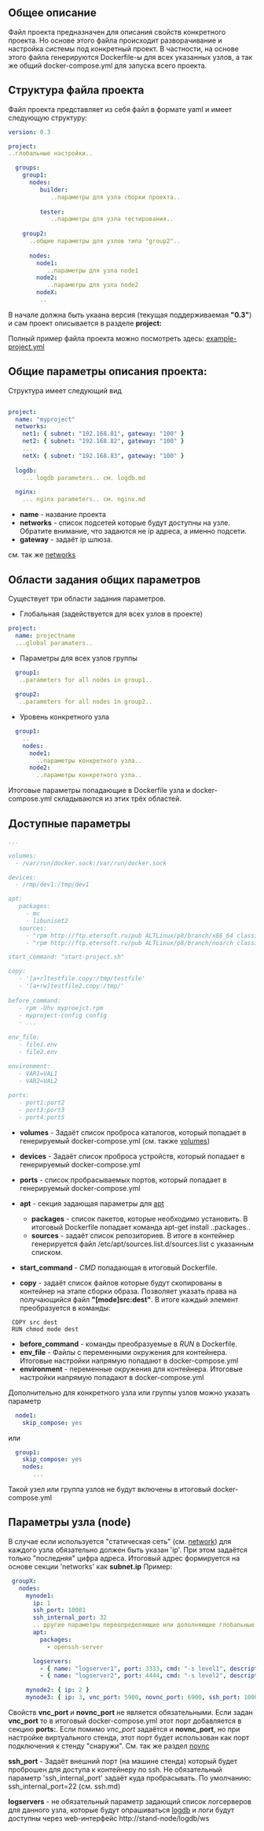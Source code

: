 Общее описание
---------------
Файл проекта предназначен для описания свойств конкретного проекта.
Но основе этого файла происходит разворачивание и настройка системы под конкретный проект.
В частности, на основе этого файла генерируются Dockerfile-ы для всех указанных узлов,
а так же общий docker-compose.yml для запуска всего проекта.

Структура файла проекта
------------------------
Файл проекта представляет из себя файл в формате yaml и имеет следующую структуру:
```yaml
version: 0.3

project:
..глобальные настройки..

  groups:
    group1:
      nodes:
         builder:
            ..параметры для узла сборки проекта..
     
         tester:
            ..параметры для узла тестирования..
      
    group2:
      ..общие параметры для узлов типа "group2"..
     
      nodes:
        node1:
           ..параметры для узла node1
        node2:
           ..параметры для узла node2
        nodeX:
         ..
```
В начале должна быть укаана версия (текущая поддерживаемая **"0.3"**) и сам проект описывается в разделе **project:**

Полный пример файла проекта можно посмотреть здесь: [example-project.yml](utils/example-project.yml)


Общие параметры описания проекта:
---------------------------------
Структура имеет следующий вид
```yaml

project:
  name: "myproject"
  networks:
    net1: { subnet: "192.168.81", gateway: "100" }
    net2: { subnet: "192.168.82", gateway: "100" }
    ...
    netX: { subnet: "192.168.83", gateway: "100" }
 
  logdb:
    ... logdb parameters.. см. logdb.md

  nginx:
    ... nginx parameters.. см. nginx.md
```

* **name** - название проекта
* **networks** - список подсетей которые будут доступны на узле. 
Обратите внимание, что задаются не ip адреса, а именно подсети.
* **gateway** - задаёт ip шлюза.

см. так же [networks](docs/networks.md)


Области задания общих параметров
---------------------------------
Существует три области задания параметров.

* Глобальная (задействуется для всех узлов в проекте)

```yaml
project:
  name: projectname
  ...global paramaters..
```

* Параметры для всех узлов группы

```yaml
  group1:
   ..parameters for all nodes in group1..
 
  group2:
   ..parameters for all nodes in group2..
```

* Уровень конкретного узла

```yaml
  group1:
    ..
    nodes:
      node1:
        ..параметры конкретного узла..
      node2:
        ..параметры конкретного узла..
```
Итоговые параметры попадающие в Dockerfile узла и docker-compose.yml складываются из этих трёх областей.


Доступные параметры
--------------------
```yaml
...

volumes:
  - /var/run/docker.sock:/var/run/docker.sock

devices:
  - /rmp/dev1:/tmp/dev1

apt:
   packages:
     - mc
     - libuniset2
   sources:
     - "rpm http://ftp.etersoft.ru/pub ALTLinux/p8/branch/x86_64 classic"
     - "rpm http://ftp.etersoft.ru/pub ALTLinux/p8/branch/noarch classic"

start_command: "start-project.sh"

copy:
   - '[a+r]testfile.copy:/tmp/testfile'
   - '[a+rw]testfile2.copy:/tmp/'
    
before_command:
   - rpm -Uhv myproejct.rpm
   - myproject-config config
   - ...
    
env_file:
   - file1.env
   - file2.env

environment:
   - VAR1=VAL1
   - VAR2=VAL2
    
ports:
   - port1:port2
   - port3:port3
   - port4:port5
```
* **volumes** - Задаёт список проброса каталогов, который попадает в генерируемый docker-compose.yml (см. также [volumes](docs/volumes.md))
* **devices** - Задаёт список проброса устройств, который попадает в генерируемый docker-compose.yml
* **ports** - список пробрасываемых портов, который попадает в генерируемый docker-compose.yml

* **apt** - секция задающая параметры для [apt](docs/apt.md)
  * **packages** - список пакетов, которые необходимо установить. В итоговый Dockerfile попадает команда 
            apt-get install ..packages..
  * **sources** - задаёт список репозиториев. В итоге в контейнер генерируется файл /etc/apt/sources.list.d/sources.list с указанным списком.
* **start_command** - *CMD* попадающая в итоговый Dockerfile.
* **copy** - задаёт список файлов которые будут скопированы в контейнер на этапе сборки образа. Позволяет указать права
на получающийся файл **"[mode]src:dest"**. В итоге каждый элемент преобразуется в команды: 
```
 COPY src dest
 RUN chmod mode dest
```
* **before_command** - команды преобразуемые в *RUN* в Dockerfile.
* **env_file** - Файлы с переменными окружения для контейнера. Итоговые настройки напрямую попадают в docker-compose.yml
* **environment** - переменные окружения для контейнера. Итоговые настройки напрямую попадают в docker-compose.yml

Дополнительно для конкретного узла или группы узлов можно указать параметр
```yaml
  node1:
    skip_compose: yes
```
или
```yaml
  group1:
    skip_compose: yes
    nodes:
       ...
```
Такой узел или группа узлов не будут включены в итоговый docker-compose.yml

Параметры узла (node)
---------------------
В случае если используется "статическая сеть" (см. [network](docs/network.md))
для каждого узла обязательно должен быть указан 'ip'. При этом задаётся только "последняя" цифра адреса.
Итоговый адрес формируется на основе секции 'networks' как **subnet.ip**
Пример:
```yaml
 groupX:
   nodes:
     mynode1: 
       ip: 1
       ssh_port: 10001
       ssh_internal_port: 32
       .. другие параметры переопределяющие или дополняющие глобальные для проекта и групповые..
       apt:
         packages:
           - openssh-server

       logservers:
         - { name: "logserver1", port: 3333, cmd: "-s level1", description: 'Процесс управления N1' }
         - { name: "logserver2", port: 4444, cmd: "-s level2", description: 'Процесс управления N2' }

     mynode2: { ip: 2 }
     mynode3: { ip: 3, vnc_port: 5900, novnc_port: 6900, ssh_port: 10003 }
```
Свойств **vnc_port** и **novnc_port** не является обязательными.
Если задан **vnc_port** то в итоговый docker-compose.yml этот порт добавляется в секцию **ports:**.
Если помимо *vnc_port* задаётся и **novnc_port**, но при настройке виртуального стенда,
этот порт будет использован как порт подключения к стенду "снаружи". См. так же раздел [novnc](docs/novnc.md)

**ssh_port** - Задаёт внешний порт (на машине стенда) который будет проброшен для доступа к контейнеру по ssh.
Не обязательный параметр 'ssh_internal_port' задаёт куда пробрасывать. По умолчанию: ssh_internal_port=22
(см. ssh.md)

**logservers** - не обязательный параметр задающий список логсерверов для данного узла,
которые будут опрашиваться [logdb](docs/logdb.md) и логи будут доступны через web-интерфейс
http://stand-node/logdb/ws
